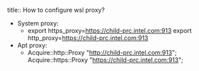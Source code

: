title:: How to configure wsl proxy?
- System proxy:
	- export https_proxy=https://child-prc.intel.com:913
	  export http_proxy=https://child-prc.intel.com:913
- Apt proxy:
	- Acquire::http::Proxy "http://child-prc.intel.com:913";
	  Acquire::https::Proxy "https://child-prc.intel.com:913";